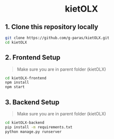 <h1><center>kietOLX</center></h1>

## 1. Clone this repository locally
```sh
git clone https://github.com/g-paras/kietOLX.git
cd kietOLX
```

## 2. Frontend Setup
> Make sure you are in parent folder (kietOLX)
```sh
cd kietOLX-frontend
npm install
npm start
```

## 3. Backend Setup
> Make sure you are in parent folder (kietOLX)
```sh
cd kietOLX-backend
pip install -m requirements.txt
python manage.py runserver
```